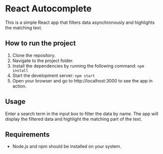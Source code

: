 # React Autocomplete

This is a simple React app that filters data asynchronously and highlights the matching text.

## How to run the project

1. Clone the repository.
2. Navigate to the project folder.
3. Install the dependencies by running the following command: `npm install`
4. Start the development server: `npm start`
5. Open your browser and go to http://localhost:3000 to see the app in action.

## Usage

Enter a search term in the input box to filter the data by name. The app will display the filtered data and highlight the matching part of the text.

## Requirements

- Node.js and npm should be installed on your system.